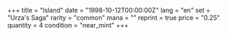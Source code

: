 +++
title = "Island"
date = "1998-10-12T00:00:00Z"
lang = "en"
set = "Urza's Saga"
rarity = "common"
mana = ""
reprint = true
price = "0.25"
quantity = 4
condition = "near_mint"
+++
